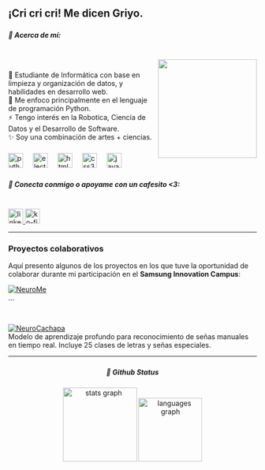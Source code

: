<br clear="both">

<h2 align="left">¡Cri cri cri! Me dicen Griyo.</h2>

###

<h5 align="left">💫 Acerca de mí:</h5>

###

<br clear="both">

<img align="right" height="200" src="https://avatars.githubusercontent.com/u/122698695?v=4"  />

###

<p align="left">🌱 Estudiante de Informática con base en limpieza y organización de datos, y habilidades en desarrollo web.<br>💬 Me enfoco principalmente en el lenguaje de programación Python.<br>⚡ Tengo interés en la Robotica, Ciencia de Datos y el Desarrollo de Software.<br>✨ Soy una combinación de artes + ciencias.</p>

###

<div align="left">
  <img src="https://cdn.jsdelivr.net/gh/devicons/devicon/icons/python/python-original.svg" height="30" alt="python logo"  />
  <img width="12" />
  <img src="https://cdn.jsdelivr.net/gh/devicons/devicon/icons/electron/electron-original.svg" height="30" alt="electron logo"  />
  <img width="12" />
  <img src="https://cdn.jsdelivr.net/gh/devicons/devicon/icons/html5/html5-original.svg" height="30" alt="html5 logo"  />
  <img width="12" />
  <img src="https://cdn.jsdelivr.net/gh/devicons/devicon/icons/css3/css3-original.svg" height="30" alt="css3 logo"  />
  <img width="12" />
  <img src="https://cdn.jsdelivr.net/gh/devicons/devicon/icons/javascript/javascript-original.svg" height="30" alt="javascript logo"  />
</div>

###

<h5 align="left">🧲 Conecta conmigo o apoyame con un cafesito  <3:</h5>

###

<br clear="both">

<div align="left">
  <a href="https://www.linkedin.com/in/gladimar-rodriguez-?trk=contact-info" target="_blank">
  <img src="https://img.shields.io/static/v1?message=LinkedIn&logo=linkedin&label=&color=0077B5&logoColor=white&labelColor=&style=for-the-badge" height="30" alt="linkedin logo"  />
  <a href="https://ko-fi.com/grisyett" target="_blank">
    <img src="https://img.shields.io/static/v1?message=Ko-fi&logo=ko-fi&label=&color=F16061&logoColor=white&labelColor=&style=for-the-badge" height="30" alt="ko-fi logo"  />
  </a>
</div>

---

### Proyectos colaborativos

Aquí presento algunos de los proyectos en los que tuve la oportunidad de colaborar durante mi participación en el **Samsung Innovation Campus**:

[![NeuroMe](https://img.shields.io/badge/NeuroMe%20-Ver%20Repo-blue?style=for-the-badge)](https://github.com/ferhel/Neuro)
<br>
...

<br>

[![NeuroCachapa](https://img.shields.io/badge/NeuroCachapa%20-Ver%20Repo-brightgreen?style=for-the-badge)](https://github.com/ferhel/NeuroMe)
<br>
Modelo de aprendizaje profundo para reconocimiento de señas manuales en tiempo real. Incluye 25 clases de letras y señas especiales.

---

###

<h5 align="center">🌱 Github Status</h5>

###
<div align="center">
  <img src="https://github-readme-stats.vercel.app/api?username=Grisyett&hide_title=false&hide_rank=false&show_icons=true&include_all_commits=true&count_private=true&disable_animations=false&theme=dracula&locale=es&hide_border=false&order=1" height="150" alt="stats graph"  />
  <img src="https://github-readme-stats.vercel.app/api/top-langs?username=Grisyett&locale=es&hide_title=false&layout=compact&card_width=320&langs_count=5&theme=dracula&hide_border=false&order=2" height="129" alt="languages graph"  />
</div>

###
